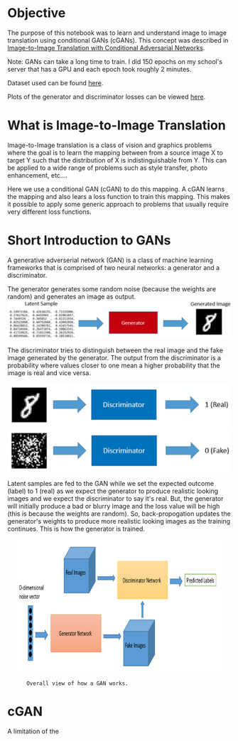 # Objective
The purpose of this notebook was to learn and understand image to image translation using conditional GANs (cGANs). This concept was described in [Image-to-Image Translation with Conditional Adversarial Networks](https://arxiv.org/abs/1611.07004).

Note: GANs can take a long time to train. I did 150 epochs on my school's server that has a GPU and each epoch took roughly 2 minutes.

Dataset used can be found [here](https://www.kaggle.com/vikramtiwari/pix2pix-dataset).

Plots of the generator and discriminator losses can be viewed [here](https://tensorboard.dev/experiment/HnZe4oRhRBi3oK98evaKLg/#scalars).

#

# What is Image-to-Image Translation

Image-to-Image translation is a class of vision and graphics problems where the goal is to learn the mapping between from a source image X to target Y such that the distribution of X is indistinguishable from Y. This can be applied to a wide range of problems such as style transfer, photo enhancement, etc....  

Here we use a conditional GAN (cGAN) to do this mapping. A cGAN learns the mapping and also lears a loss function to train this mapping. This makes it possible to apply some generic approach to problems that usually require very different loss functions. 

# Short Introduction to GANs

A generative adverserial network (GAN) is a class of machine learning frameworks that is comprised of two neural networks: a generator and a discriminator.

The generator generates some random noise (because the weights are random) and generates an image as output.
![](https://github.com/dominicventura19/cGANCityScapes/blob/main/slide_photos/generator.png)

The discriminator tries to distinguish between the real image and the fake image generated by the generator. The output from the discriminator is a probability where values closer to one mean a higher probability that the image is real and vice versa. 

![](https://github.com/dominicventura19/cGANCityScapes/blob/main/slide_photos/discrim_1.png)
![](https://github.com/dominicventura19/cGANCityScapes/blob/main/slide_photos/discrim_2.png)

Latent samples are fed to the GAN while we set the expected outcome (label) to 1 (real) as we expect the generator to produce realistic looking images and we expect the discriminator to say it's real. But, the generator will initially produce a bad or blurry image and the loss value will be high (this is because the weights are random). So, back-propogation updates the generator's weights to produce more realistic looking images as the training continues. This is how the generator is trained. 

<p align="center">
  <img width="460" height="300" src="https://github.com/dominicventura19/cGANCityScapes/blob/main/slide_photos/gan_overall.png">
</p>

          Overall view of how a GAN works.

# cGAN

A limitation of the




